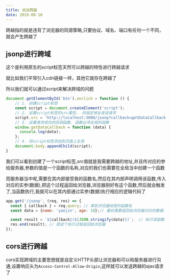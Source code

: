 ```yaml
---
title: 谈谈跨越
date: 2019-08-10
---
```


跨越指的就是违背了浏览器的同源策略,只要协议、域名、端口有任何一个不同，就会产生跨越了

## jsonp进行跨域 ##
这个是利用原生的script标签天然可以跨越的特性进行跨越请求

就比如我们平常引入cdn链接一样，其他它就存在跨越了

所以我们就可以通过script来解决跨域的问题

```js
document.getElementById('btn').onclick = function () {
    // 1. 创建script标签
    const script = document.createElement('script');
    // 2. 设置script标签的src属性。 向指定地址发送请求
    script.src = 'http://localhost:3000/jsonp?callback=getDataCallback';
    // 3. 设置请求成功的回调函数. 函数必须全局的函数
    window.getDataCallback = function (data) {
      console.log(data);
    };
    // 4. 将script标签添加到页面上生效
    document.body.appendChild(script);
}
```
我们可以看到创建了一个script标签,src值就是我需要跨越的地址,并且传对应的参给服务器,参数的值是一个函数的名称,对应的我们也需要在全局当中创建一个函数 

而服务器当中呢,需要在其内部接受我的函数名,然后在其内部声明调用该函数,传入对应的实参(数据),把这个过程返回给浏览器,浏览器刚好有这个函数,然后就会触发了,当函数执行,我就可以在其内部通过实参(数据)执行相应的逻辑代码了

```js
app.get('/jsonp', (req, res) => {
  const { callback } = req.query; // 拿到浏览器给我的函数名
  const data = {name: 'yaojin', age: 18};// 最后需要返回给浏览器对应的数据

  const result = `${callback}(${JSON.stringify(data)})`;  // 执行该函数
  res.end(result); // 把这个执行过程返回给浏览器
});
```

## cors进行跨越 ##

cors实现跨域的主要思想就是自定义HTTP头部让浏览器和可以和服务器进行沟通,设置响应头为`Access-Control-Allow-Origin`,这样就可以发送跨越的ajax请求了
                                                                                                                                             